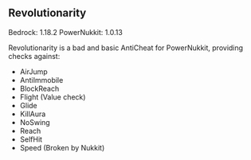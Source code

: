 Revolutionarity
-

Bedrock: 1.18.2
PowerNukkit: 1.0.13

Revolutionarity is a bad and basic AntiCheat for PowerNukkit, providing checks against:
- AirJump
- AntiImmobile
- BlockReach
- Flight (Value check)
- Glide
- KillAura
- NoSwing
- Reach
- SelfHit
- Speed (Broken by Nukkit)